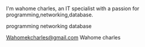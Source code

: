 I'm wahome charles, an IT specialist with a passion for programming,networking,database.

programming
networking 
database

Wahomekcharles@gmail.com
Wahome charles
